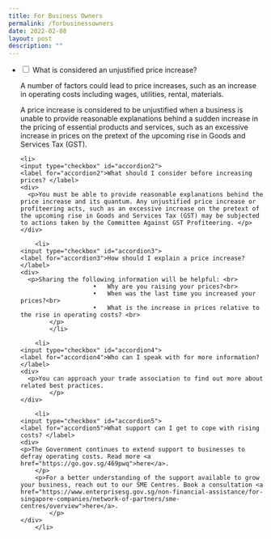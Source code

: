 ```yaml
---
title: For Business Owners
permalink: /forbusinessowners
date: 2022-02-08
layout: post
description: ""
---
```

<ul class="jekyllcodex_accordion">
  <li>
    <input type="checkbox" id="accordion1">
    <label for="accordion1">What is considered an unjustified price increase?</label>
    <div>
      <p>A number of factors could lead to price increases, such as an increase in operating costs including wages, utilities, rental, materials.  </p>
      <p>A price increase is considered to be unjustified when a business is unable to provide reasonable explanations behind a sudden increase in the pricing of  essential products and services, such as an excessive increase in prices on the pretext of the upcoming rise in Goods and Services Tax (GST).</p>
    </div>
  </li>
	
	<li>
    <input type="checkbox" id="accordion2">
    <label for="accordion2">What should I consider before increasing prices? </label>
    <div>
      <p>You must be able to provide reasonable explanations behind the price increase and its quantum. Any unjustified price increase or profiteering acts, such as an excessive increase on the pretext of the upcoming rise in Goods and Services Tax (GST) may be subjected to actions taken by the Committee Against GST Profiteering. </p>
    </div>
  </li>
	
		<li>
    <input type="checkbox" id="accordion3">
    <label for="accordion3">How should I explain a price increase?</label>
    <div>
      <p>Sharing the following information will be helpful: <br>	
						•	Why are you raising your prices?<br>
						•	When was the last time you increased your prices?<br>
						•	What is the increase in prices relative to the rise in operating costs? <br>
			</p>
			</li>
			
		<li>
    <input type="checkbox" id="accordion4">
    <label for="accordion4">Who can I speak with for more information? </label>
    <div>
      <p>You can approach your trade association to find out more about related best practices. 
			</p>
    </div>
  </li>
	
		<li>
    <input type="checkbox" id="accordion5">
    <label for="accordion5">What support can I get to cope with rising costs? </label>
    <div>
    <p>The Government continues to extend support to businesses to defray operating costs. Read more <a href="https://go.gov.sg/469pwq">here</a>. 
		</p>
		<p>For a better understanding of the support available to grow your business, reach out to our SME Centres. Book a consultation <a href="https://www.enterprisesg.gov.sg/non-financial-assistance/for-singapore-companies/network-of-partners/sme-centres/overview">here</a>.
			</p>
    </div>
		</li>
